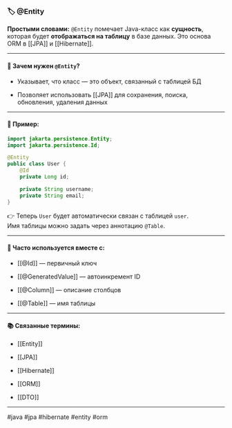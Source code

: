 ### 🏷 **@Entity**

**Простыми словами:** `@Entity` помечает Java-класс как **сущность**, которая будет **отображаться на таблицу** в базе данных. Это основа ORM в [[JPA]] и [[Hibernate]].

---

#### 🧠 **Зачем нужен `@Entity`?**

- Указывает, что класс — это объект, связанный с таблицей БД
    
- Позволяет использовать [[JPA]] для сохранения, поиска, обновления, удаления данных
    

---

#### 🧱 **Пример:**

```java
import jakarta.persistence.Entity;
import jakarta.persistence.Id;

@Entity
public class User {
    @Id
    private Long id;

    private String username;
    private String email;
}
```

👉 Теперь `User` будет автоматически связан с таблицей `user`.  
Имя таблицы можно задать через аннотацию `@Table`.

---

#### 🧩 **Часто используется вместе с:**

- [[@Id]] — первичный ключ
    
- [[@GeneratedValue]] — автоинкремент ID
    
- [[@Column]] — описание столбцов
    
- [[@Table]] — имя таблицы
    

---

#### 📚 **Связанные термины:**

- [[Entity]]
    
- [[JPA]]
    
- [[Hibernate]]
    
- [[ORM]]
    
- [[DTO]]
    

---

#java #jpa #hibernate #entity #orm